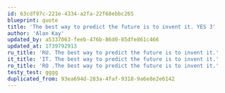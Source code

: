 ```yaml
---
id: 63cdf97c-221e-4334-a2fa-22f68ebbc265
blueprint: quote
title: 'The best way to predict the future is to invent it. YES 3'
author: 'Alan Kay'
updated_by: a5337063-feeb-476b-86d0-85dfe861c466
updated_at: 1739792913
ru_title: 'RU. The best way to predict the future is to invent it.'
it_title: 'IT. The best way to predict the future is to invent it.'
ro_title: 'RO .The best way to predict the future is to invent it.'
testy_test: gggg
duplicated_from: 93ea694d-283a-4faf-9318-9a6e8e2e6142
---
```

